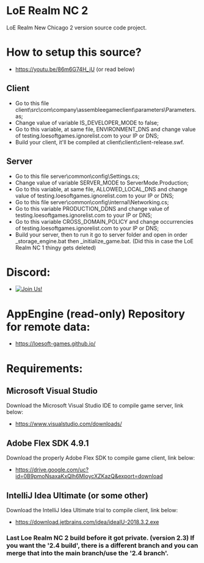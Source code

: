# LoE Realm NC 2
LoE Realm New Chicago 2 version source code project.

# How to setup this source?
- https://youtu.be/86m6G74H_jU 
(or read below)
## Client
- Go to this file client\src\com\company\assembleegameclient\parameters\Parameters.as;
- Change value of variable IS_DEVELOPER_MODE to false;
- Go to this variable, at same file, ENVIRONMENT_DNS and change value of testing.loesoftgames.ignorelist.com to your IP or DNS;
- Build your client, it'll be compiled at client\client\client-release.swf.
## Server
- Go to this file server\common\config\Settings.cs;
- Change value of variable SERVER_MODE to ServerMode.Production;
- Go to this variable, at same file, ALLOWED_LOCAL_DNS and change value of testing.loesoftgames.ignorelist.com to your IP or DNS;
- Go to this file server\common\config\internal\Networking.cs;
- Go to this variable PRODUCTION_DDNS and change value of testing.loesoftgames.ignorelist.com to your IP or DNS;
- Go to this variable CROSS_DOMAIN_POLICY and change occurrencies of testing.loesoftgames.ignorelist.com to your IP or DNS;
- Build your server, then to run it go to server folder and open in order _storage_engine.bat then _initialize_game.bat.
(Did this in case the LoE Realm NC 1 thingy gets deleted)

# Discord:
- [![Join Us!](https://discordapp.com/api/guilds/345060662260531202/embed.png)](https://discord.gg/jHNTjun)

# AppEngine (read-only) Repository for remote data:
- https://loesoft-games.github.io/

# Requirements:

## Microsoft Visual Studio
Download the Microsoft Visual Studio IDE to compile game server, link below:
- https://www.visualstudio.com/downloads/

## Adobe Flex SDK 4.9.1
Download the properly Adobe Flex SDK to compile game client, link below:
- https://drive.google.com/uc?id=0B9pmoNsaxaKxQlh6MloycXZKazQ&export=download

## IntelliJ Idea Ultimate (or some other)
Download the IntelliJ Idea Ultimate trial to compile client, link below:
- https://download.jetbrains.com/idea/ideaIU-2018.3.2.exe

### Last Loe Realm NC 2 build before it got private. (version 2.3) If you want the '2.4 build', there is a different branch and you can merge that into the main branch/use the '2.4 branch'.
